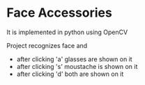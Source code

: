 # Face Accessories
It is implemented in python using OpenCV

Project recognizes face and 
- after clicking 'a' glasses are shown on it
- after clicking 's' moustache is shown on it
- after clicking 'd' both are shown on it
